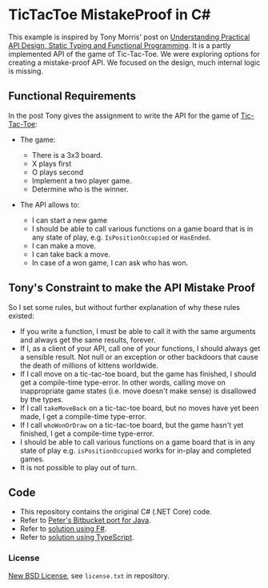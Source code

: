 # TicTacToe MistakeProof in C#

This example is inspired by Tony Morris' post on [Understanding Practical API Design, Static Typing and Functional Programming](http://blog.tmorris.net/posts/understanding-practical-api-design-static-typing-and-functional-programming/).
It is a partly implemented API of the game of Tic-Tac-Toe. We were exploring options for creating a mistake-proof API. We focused on the design, much internal logic is missing.

## Functional Requirements

In the post Tony gives the assignment to write the API for the game of [Tic-Tac-Toe](http://en.wikipedia.org/wiki/Tic-tac-toe):

* The game:
    * There is a 3x3 board.
    * X plays first
    * O plays second
    * Implement a two player game.
    * Determine who is the winner.

* The API allows to:
    * I can start a new game
    * I should be able to call various functions on a game board that is in any state of play, e.g. `IsPositionOccupied` or `HasEnded`.
    * I can make a move.
    * I can take back a move.
    * In case of a won game, I can ask who has won.

## Tony's Constraint to make the API Mistake Proof

So I set some rules, but without further explanation of why these rules existed:

* If you write a function, I must be able to call it with the same arguments and always get the same results, forever.
* If I, as a client of your API, call one of your functions, I should always get a sensible result. Not null or an exception or other backdoors that cause the death of millions of kittens worldwide.
* If I call move on a tic-tac-toe board, but the game has finished, I should get a compile-time type-error. In other words, calling move on inappropriate game states (i.e. move doesn't make sense) is disallowed by the types.
* If I call `takeMoveBack` on a tic-tac-toe board, but no moves have yet been made, I get a compile-time type-error.
* If I call `whoWonOrDraw` on a tic-tac-toe board, but the game hasn't yet finished, I get a compile-time type-error.
* I should be able to call various functions on a game board that is in any state of play e.g. `isPositionOccupied` works for in-play and completed games.
* It is not possible to play out of turn.

## Code

* This repository contains the original C# (.NET Core) code.
* Refer to [Peter's Bitbucket port for Java](https://bitbucket.org/pkofler/tictactoe-mistakeproof-java).
* Refer to [solution using F#](https://github.com/WalternativE/Fs-TicTacToe-MistakeProof).
* Refer to [solution using TypeScript](https://bitbucket.org/goerge/tictactoe-mistakeproof-typescript).

### License

[New BSD License](http://opensource.org/licenses/bsd-license.php), see `license.txt` in repository.
